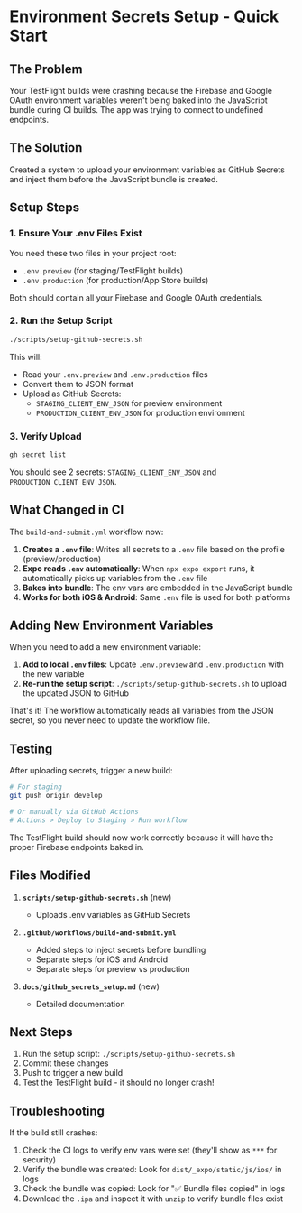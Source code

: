 # Environment Secrets Setup - Quick Start

## The Problem

Your TestFlight builds were crashing because the Firebase and Google OAuth environment variables weren't being baked into the JavaScript bundle during CI builds. The app was trying to connect to undefined endpoints.

## The Solution

Created a system to upload your environment variables as GitHub Secrets and inject them before the JavaScript bundle is created.

## Setup Steps

### 1. Ensure Your .env Files Exist

You need these two files in your project root:

- `.env.preview` (for staging/TestFlight builds)
- `.env.production` (for production/App Store builds)

Both should contain all your Firebase and Google OAuth credentials.

### 2. Run the Setup Script

```bash
./scripts/setup-github-secrets.sh
```

This will:

- Read your `.env.preview` and `.env.production` files
- Convert them to JSON format
- Upload as GitHub Secrets:
  - `STAGING_CLIENT_ENV_JSON` for preview environment
  - `PRODUCTION_CLIENT_ENV_JSON` for production environment

### 3. Verify Upload

```bash
gh secret list
```

You should see 2 secrets: `STAGING_CLIENT_ENV_JSON` and `PRODUCTION_CLIENT_ENV_JSON`.

## What Changed in CI

The `build-and-submit.yml` workflow now:

1. **Creates a `.env` file**: Writes all secrets to a `.env` file based on the profile (preview/production)
2. **Expo reads `.env` automatically**: When `npx expo export` runs, it automatically picks up variables from the `.env` file
3. **Bakes into bundle**: The env vars are embedded in the JavaScript bundle
4. **Works for both iOS & Android**: Same `.env` file is used for both platforms

## Adding New Environment Variables

When you need to add a new environment variable:

1. **Add to local `.env` files**: Update `.env.preview` and `.env.production` with the new variable
2. **Re-run the setup script**: `./scripts/setup-github-secrets.sh` to upload the updated JSON to GitHub

That's it! The workflow automatically reads all variables from the JSON secret, so you never need to update the workflow file.

## Testing

After uploading secrets, trigger a new build:

```bash
# For staging
git push origin develop

# Or manually via GitHub Actions
# Actions > Deploy to Staging > Run workflow
```

The TestFlight build should now work correctly because it will have the proper Firebase endpoints baked in.

## Files Modified

1. **`scripts/setup-github-secrets.sh`** (new)
   - Uploads .env variables as GitHub Secrets

2. **`.github/workflows/build-and-submit.yml`**
   - Added steps to inject secrets before bundling
   - Separate steps for iOS and Android
   - Separate steps for preview vs production

3. **`docs/github_secrets_setup.md`** (new)
   - Detailed documentation

## Next Steps

1. Run the setup script: `./scripts/setup-github-secrets.sh`
2. Commit these changes
3. Push to trigger a new build
4. Test the TestFlight build - it should no longer crash!

## Troubleshooting

If the build still crashes:

1. Check the CI logs to verify env vars were set (they'll show as `***` for security)
2. Verify the bundle was created: Look for `dist/_expo/static/js/ios/` in logs
3. Check the bundle was copied: Look for "✅ Bundle files copied" in logs
4. Download the `.ipa` and inspect it with `unzip` to verify bundle files exist
